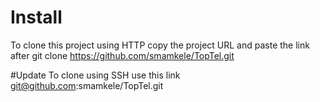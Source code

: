 # Install
To clone this project using HTTP copy the project URL and paste the link after
git clone https://github.com/smamkele/TopTel.git

#Update
To clone using SSH use this link git@github.com:smamkele/TopTel.git

